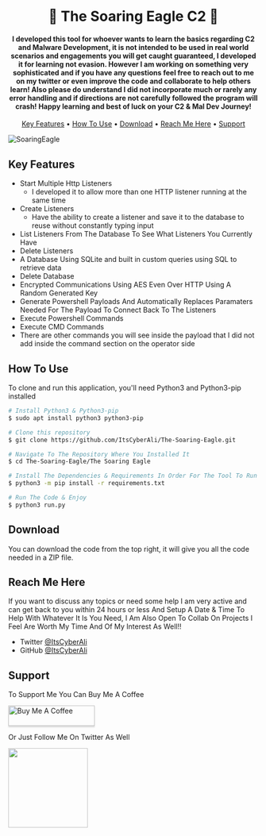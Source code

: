 <h1 align="center">
  <br>
  🦅 The Soaring Eagle C2 🦅
  <br>
</h1>

<h4 align="center">I developed this tool for whoever wants to learn the basics regarding C2 and Malware Development, it is not intended to be used in real world scenarios and engagements you will get caught guaranteed, 
I developed it for learning not evasion. However I am working on something very sophisticated and if you have any questions feel free to reach out to me on my twitter or even improve the code and 
collaborate to help others learn! Also please do understand I did not incorporate much or rarely any error handling and if directions are not carefully followed the program will crash! Happy learning and best of luck on your C2 & Mal Dev Journey!
</h4>

<p align="center">
  <a href="#key-features">Key Features</a> •
  <a href="#how-to-use">How To Use</a> •
  <a href="#download">Download</a> •
  <a href="#reach-me-here">Reach Me Here</a> •
  <a href="#support">Support</a>
</p>

![SoaringEagle](https://user-images.githubusercontent.com/111126641/195888314-a56ccdda-cfa4-406c-a656-1d73a7ad7c76.png)

## Key Features

* Start Multiple Http Listeners
  - I developed it to allow more than one HTTP listener running at the same time
* Create Listeners
  - Have the ability to create a listener and save it to the database to reuse without constantly typing input
* List Listeners From The Database To See What Listeners You Currently Have
* Delete Listeners
* A Database Using SQLite and built in custom queries using SQL to retrieve data
* Delete Database
* Encrypted Communications Using AES Even Over HTTP Using A Random Generated Key
* Generate Powershell Payloads And Automatically Replaces Paramaters Needed For The Payload To Connect Back To The Listeners
* Execute Powershell Commands
* Execute CMD Commands
* There are other commands you will see inside the payload that I did not add inside the command section on the operator side

## How To Use

To clone and run this application, you'll need Python3 and Python3-pip installed

```bash
# Install Python3 & Python3-pip
$ sudo apt install python3 python3-pip

# Clone this repository
$ git clone https://github.com/ItsCyberAli/The-Soaring-Eagle.git

# Navigate To The Repository Where You Installed It
$ cd The-Soaring-Eagle/The Soaring Eagle

# Install The Dependencies & Requirements In Order For The Tool To Run
$ python3 -m pip install -r requirements.txt

# Run The Code & Enjoy
$ python3 run.py
```


## Download

You can download the code from the top right, it will give you all the code needed in a ZIP file.

## Reach Me Here

If you want to discuss any topics or need some help I am very active and can get back to you within 24 hours or less 
And Setup A Date & Time To Help With Whatever It Is You Need, I Am Also Open To Collab On Projects I Feel Are Worth My Time
And Of My Interest As Well!!
* Twitter [@ItsCyberAli](https://twitter.com/ItsCyberAli)
* GitHub [@ItsCyberAli](https://github.com/ItsCyberAli)

## Support

<p>To Support Me You Can Buy Me A Coffee</p> 

<a href="https://www.buymeacoffee.com/ItsCyberAli" target="_blank"><img src="https://www.buymeacoffee.com/assets/img/custom_images/purple_img.png" alt="Buy Me A Coffee" style="height: 41px !important;width: 174px !important;box-shadow: 0px 3px 2px 0px rgba(190, 190, 190, 0.5) !important;-webkit-box-shadow: 0px 3px 2px 0px rgba(190, 190, 190, 0.5) !important;" ></a>

<p>Or Just Follow Me On Twitter As Well</p> 

<a href="https://twitter.com/ItsCyberAli">
	<img src="https://imgs.search.brave.com/f4D618R1h5bFKTM3AxujnMLyA5IZhP8iWVpc2VnHU68/rs:fit:1200:628:1/g:ce/aHR0cHM6Ly93d3cu/MTJjYXJhY3Rlcmlz/dGljYXMuY29tL3dw/LWNvbnRlbnQvdXBs/b2Fkcy8yMDE3LzEy/L2NhcmFjdGVyJUMz/JUFEc3RpY2FzLWRl/LXR3aXR0ZXIuanBn" width="160">
</a>
